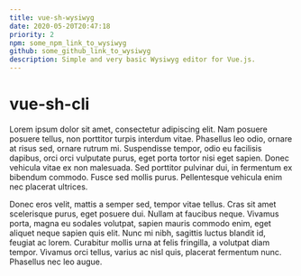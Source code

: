 ```yaml
---
title: vue-sh-wysiwyg
date: 2020-05-20T20:47:18
priority: 2
npm: some_npm_link_to_wysiwyg
github: some_github_link_to_wysiwyg
description: Simple and very basic Wysiwyg editor for Vue.js.
---
```


# vue-sh-cli

Lorem ipsum dolor sit amet, consectetur adipiscing elit. Nam posuere posuere tellus, non porttitor turpis interdum vitae. Phasellus leo odio, ornare at risus sed, ornare rutrum mi. Suspendisse tempor, odio eu facilisis dapibus, orci orci vulputate purus, eget porta tortor nisi eget sapien. Donec vehicula vitae ex non malesuada. Sed porttitor pulvinar dui, in fermentum ex bibendum commodo. Fusce sed mollis purus. Pellentesque vehicula enim nec placerat ultrices.
<!--more-->
Donec eros velit, mattis a semper sed, tempor vitae tellus. Cras sit amet scelerisque purus, eget posuere dui. Nullam at faucibus neque. Vivamus porta, magna eu sodales volutpat, sapien mauris commodo enim, eget aliquet neque sapien quis elit. Nunc mi nibh, sagittis luctus blandit id, feugiat ac lorem. Curabitur mollis urna at felis fringilla, a volutpat diam tempor. Vivamus orci tellus, varius ac nisl quis, placerat fermentum nunc. Phasellus nec leo augue.
